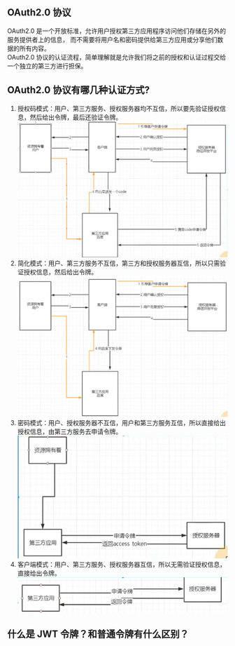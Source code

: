 ## OAuth2.0 协议
OAuth2.0 是一个开放标准，允许用户授权第三方应用程序访问他们存储在另外的服务提供者上的信息，
而不需要将用户名和密码提供给第三方应用或分享他们数据的所有内容。  
OAuth2.0 协议的认证流程，简单理解就是允许我们将之前的授权和认证过程交给一个独立的第三方进行担保。
## OAuth2.0 协议有哪几种认证方式?
1. 授权码模式：用户、第三方服务、授权服务器均不互信，所以要先验证授权信息，然后给出令牌，最后还验证令牌。
![授权码模式.png](../图片素材/OAuth/授权码模式.png)
2. 简化模式：用户、第三方服务不互信，第三方和授权服务器互信，所以只需验证授权信息，然后给出令牌。
![简化模式.png](../图片素材/OAuth/简化模式.png)
3. 密码模式：用户、授权服务器不互信，用户和第三方服务互信，所以直接给出授权信息，由第三方服务去申请令牌。
![密码模式.png](../图片素材/OAuth/密码模式.png)
4. 客户端模式：用户、第三方服务、授权服务器互信，所以无需验证授权信息，直接给出令牌。
![客户端模式.png](../图片素材/OAuth/客户端模式.png)
## 什么是 JWT 令牌？和普通令牌有什么区别？
